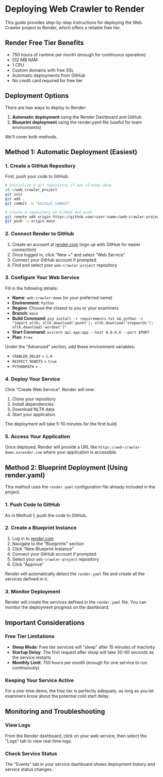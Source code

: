 # Deploying Web Crawler to Render

This guide provides step-by-step instructions for deploying the Web Crawler project to Render, which offers a reliable free tier.

## Render Free Tier Benefits

- 750 hours of runtime per month (enough for continuous operation)
- 512 MB RAM
- 1 CPU
- Custom domains with free SSL
- Automatic deployments from GitHub
- No credit card required for free tier

## Deployment Options

There are two ways to deploy to Render:

1. **Automatic deployment** using the Render Dashboard and GitHub
2. **Blueprint deployment** using the render.yaml file (useful for team environments)

We'll cover both methods.

## Method 1: Automatic Deployment (Easiest)

### 1. Create a GitHub Repository

First, push your code to GitHub:

```bash
# Initialize a git repository if not already done
cd ~/web_crawler_project
git init
git add .
git commit -m "Initial commit"

# Create a repository on GitHub and push
git remote add origin https://github.com/<user-name>/web-crawler-project.git
git push -u origin main
```

### 2. Connect Render to GitHub

1. Create an account at [render.com](https://render.com) (sign up with GitHub for easier connection)
2. Once logged in, click "New +" and select "Web Service"
3. Connect your GitHub account if prompted
4. Find and select your `web-crawler-project` repository

### 3. Configure Your Web Service

Fill in the following details:

- **Name**: `web-crawler-demo` (or your preferred name)
- **Environment**: `Python`
- **Region**: Choose the closest to you or your examiners
- **Branch**: `main`
- **Build Command**: `pip install -r requirements.txt && python -c "import nltk; nltk.download('punkt'); nltk.download('stopwords'); nltk.download('wordnet')"`
- **Start Command**: `uvicorn api.app:app --host 0.0.0.0 --port $PORT`
- **Plan**: `Free`

Under the "Advanced" section, add these environment variables:
- `CRAWLER_DELAY` = `1.0`
- `RESPECT_ROBOTS` = `true`
- `PYTHONPATH` = `.`

### 4. Deploy Your Service

Click "Create Web Service". Render will now:
1. Clone your repository
2. Install dependencies
3. Download NLTK data
4. Start your application

The deployment will take 5-10 minutes for the first build.

### 5. Access Your Application

Once deployed, Render will provide a URL like `https://web-crawler-demo.onrender.com` where your application is accessible.

## Method 2: Blueprint Deployment (Using render.yaml)

This method uses the `render.yaml` configuration file already included in the project.

### 1. Push Code to GitHub

As in Method 1, push the code to GitHub.

### 2. Create a Blueprint Instance

1. Log in to [render.com](https://render.com)
2. Navigate to the "Blueprints" section
3. Click "New Blueprint Instance"
4. Connect your GitHub account if prompted
5. Select your `web-crawler-project` repository
6. Click "Approve"

Render will automatically detect the `render.yaml` file and create all the services defined in it.

### 3. Monitor Deployment

Render will create the services defined in the `render.yaml` file. You can monitor the deployment progress on the dashboard.


## Important Considerations

### Free Tier Limitations

- **Sleep Mode**: Free tier services will "sleep" after 15 minutes of inactivity
- **Startup Delay**: The first request after sleep will take 30-60 seconds as the service restarts
- **Monthly Limit**: 750 hours per month (enough for one service to run continuously)

### Keeping Your Service Active

For a one-time demo, the free tier is perfectly adequate, as long as you let examiners know about the potential cold start delay.

## Monitoring and Troubleshooting

### View Logs

From the Render dashboard, click on your web service, then select the "Logs" tab to view real-time logs.

### Check Service Status

The "Events" tab in your service dashboard shows deployment history and service status changes.
